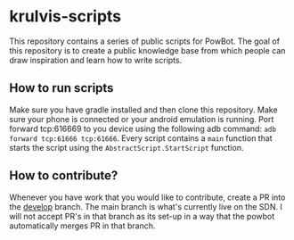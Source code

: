 # krulvis-scripts

This repository contains a series of public scripts for PowBot.
The goal of this repository is to create a public knowledge base
from which people can draw inspiration and learn how to write scripts.

## How to run scripts

Make sure you have gradle installed and then clone this repository.
Make sure your phone is connected or your android emulation is running.
Port forward tcp:616669 to you device using the following adb command: `adb forward tcp:61666 tcp:61666`.
Every script contains a `main` function that starts the script using the `AbstractScript.StartScript` function.

## How to contribute?

Whenever you have work that you would like to contribute, create a PR into
the [develop](/powbot/krulvis-scripts/tree/develop) branch.
The main branch is what's currently live on the SDN.
I will not accept PR's in that branch as its set-up in a way
that the powbot automatically merges PR in that branch.

